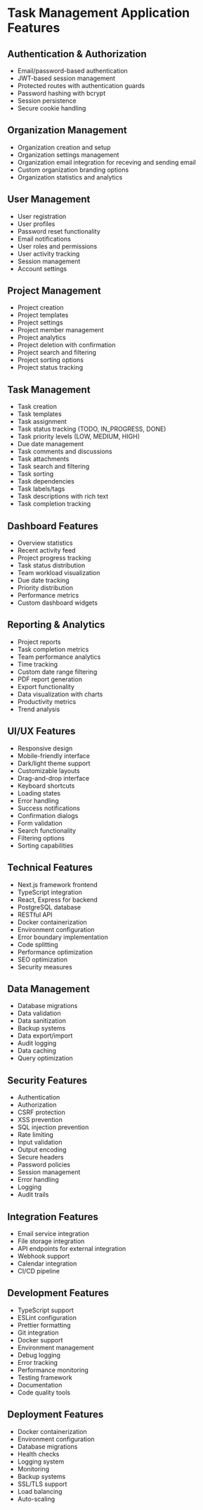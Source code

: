 # Task Management Application Features

## Authentication & Authorization

- Email/password-based authentication
- JWT-based session management
- Protected routes with authentication guards
- Password hashing with bcrypt
- Session persistence
- Secure cookie handling

## Organization Management

- Organization creation and setup
- Organization settings management
- Organization email integration for receving and sending email
- Custom organization branding options
- Organization statistics and analytics

## User Management

- User registration
- User profiles
- Password reset functionality
- Email notifications
- User roles and permissions
- User activity tracking
- Session management
- Account settings

## Project Management

- Project creation
- Project templates
- Project settings
- Project member management
- Project analytics
- Project deletion with confirmation
- Project search and filtering
- Project sorting options
- Project status tracking

## Task Management

- Task creation
- Task templates
- Task assignment
- Task status tracking (TODO, IN_PROGRESS, DONE)
- Task priority levels (LOW, MEDIUM, HIGH)
- Due date management
- Task comments and discussions
- Task attachments
- Task search and filtering
- Task sorting
- Task dependencies
- Task labels/tags
- Task descriptions with rich text
- Task completion tracking

## Dashboard Features

- Overview statistics
- Recent activity feed
- Project progress tracking
- Task status distribution
- Team workload visualization
- Due date tracking
- Priority distribution
- Performance metrics
- Custom dashboard widgets

## Reporting & Analytics

- Project reports
- Task completion metrics
- Team performance analytics
- Time tracking
- Custom date range filtering
- PDF report generation
- Export functionality
- Data visualization with charts
- Productivity metrics
- Trend analysis

## UI/UX Features

- Responsive design
- Mobile-friendly interface
- Dark/light theme support
- Customizable layouts
- Drag-and-drop interface
- Keyboard shortcuts
- Loading states
- Error handling
- Success notifications
- Confirmation dialogs
- Form validation
- Search functionality
- Filtering options
- Sorting capabilities

## Technical Features

- Next.js framework frontend
- TypeScript integration
- React, Express for backend
- PostgreSQL database
- RESTful API
- Docker containerization
- Environment configuration
- Error boundary implementation
- Code splitting
- Performance optimization
- SEO optimization
- Security measures

## Data Management

- Database migrations
- Data validation
- Data sanitization
- Backup systems
- Data export/import
- Audit logging
- Data caching
- Query optimization

## Security Features

- Authentication
- Authorization
- CSRF protection
- XSS prevention
- SQL injection prevention
- Rate limiting
- Input validation
- Output encoding
- Secure headers
- Password policies
- Session management
- Error handling
- Logging
- Audit trails

## Integration Features

- Email service integration
- File storage integration
- API endpoints for external integration
- Webhook support
- Calendar integration
- CI/CD pipeline

## Development Features

- TypeScript support
- ESLint configuration
- Prettier formatting
- Git integration
- Docker support
- Environment management
- Debug logging
- Error tracking
- Performance monitoring
- Testing framework
- Documentation
- Code quality tools

## Deployment Features

- Docker containerization
- Environment configuration
- Database migrations
- Health checks
- Logging system
- Monitoring
- Backup systems
- SSL/TLS support
- Load balancing
- Auto-scaling
